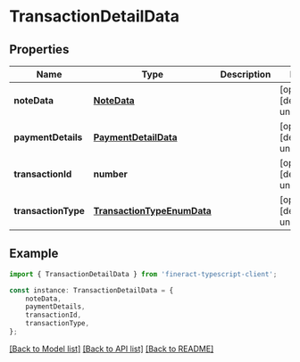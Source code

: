 # TransactionDetailData


## Properties

Name | Type | Description | Notes
------------ | ------------- | ------------- | -------------
**noteData** | [**NoteData**](NoteData.md) |  | [optional] [default to undefined]
**paymentDetails** | [**PaymentDetailData**](PaymentDetailData.md) |  | [optional] [default to undefined]
**transactionId** | **number** |  | [optional] [default to undefined]
**transactionType** | [**TransactionTypeEnumData**](TransactionTypeEnumData.md) |  | [optional] [default to undefined]

## Example

```typescript
import { TransactionDetailData } from 'fineract-typescript-client';

const instance: TransactionDetailData = {
    noteData,
    paymentDetails,
    transactionId,
    transactionType,
};
```

[[Back to Model list]](../README.md#documentation-for-models) [[Back to API list]](../README.md#documentation-for-api-endpoints) [[Back to README]](../README.md)
